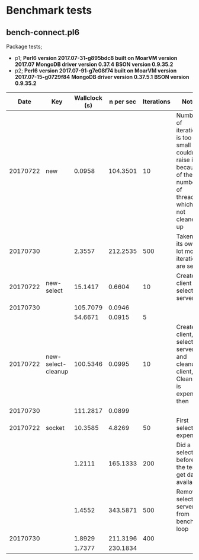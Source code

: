 # Benchmark tests

## bench-connect.pl6


Package tests;
* p1;
    **Perl6 version 2017.07-31-g895bdc8 built on MoarVM version 2017.07**
    **MongoDB driver version 0.37.4**
    **BSON version 0.9.35.2**
* p2;
    **Perl6 version 2017.07-91-g7e08f74 built on MoarVM version 2017.07-15-g0729f84**
    **MongoDB driver version 0.37.5.1**
    **BSON version 0.9.35.2**


| Date | Key | Wallclock (s) | n per sec | Iterations | Notes | Test |
|------|-----|---------------|-----------|------------|-------|--------------|
| 20170722 | new | 0.0958 | 104.3501 | 10 | Number of iterations is too small but couldn't raise it because of the number of threads which are not cleaned up | p1
| 20170730 | | 2.3557 | 212.2535 | 500 | Taken on its own a lot more iterations are set| p2
| 20170722 | new-select | 15.1417 | 0.6604 | 10 | Create client and select a server | p1
| 20170730 | | 105.7079 | 0.0946 | | |  p2
| | | 54.6671 | 0.0915 | 5 | |
| 20170722 | new-select-cleanup | 100.5346 | 0.0995 | 10 | Create client, select a server and cleanup client, Cleanup is expensive then | p1
| 20170730 | | 111.2817 | 0.0899 | | | p2
| 20170722 | socket | 10.3585 | 4.8269 | 50 | First select is expensive | p1
| | | 1.2111 | 165.1333 | 200 | Did a select before the test to get data available |
| | | 1.4552 | 343.5871 | 500| Removed select-server from bench loop |
| 20170730 | | 1.8929 | 211.3196 | 400 | | p2
| | | 1.7377 | 230.1834 | | |
